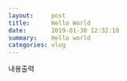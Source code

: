 ```yaml
---
layout:     post
title:      Hello World
date:       2019-01-30 12:32:18
summary:    Hello world
categories: vlog
---
```



내용출력